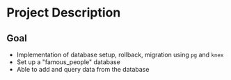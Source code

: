 # Project Description

## Goal
- Implementation of database setup, rollback, migration using `pg` and `knex`
- Set up a "famous_people" database 
- Able to add and query data from the database